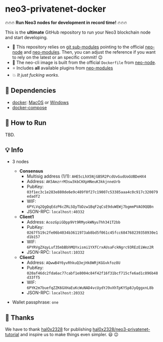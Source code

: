 # neo3-privatenet-docker

:fire::fire::fire:
**Run Neo3 nodes for development in record time!**
:fire::fire::fire:

This is the **ultimate** GitHub repository to run your Neo3 blockchain node and start developing.

* :green_heart: This repository relies on [git sub-modules](https://git-scm.com/book/en/v2/Git-Tools-Submodules) pointing to the official [neo-node](https://github.com/neo-project/neo-modules/) and [neo-modules](https://github.com/neo-project/neo-node/). Then, you can adjust the reference if you want to rely on the latest or an specific commit! :wink:
* :rocket: The neo-cli image is built from the official `Dockerfile` from [neo-node](https://github.com/neo-project/neo-node/).
* :star: Includes **all** available plugins from [neo-modules](https://github.com/neo-project/neo-modules/)
* :boom: *It just fucking works.*

## :rotating_light: Dependencies
 - [docker](https://docs.docker.com/install/): [MacOS](https://docs.docker.com/docker-for-mac/install/) or [Windows](https://docs.docker.com/docker-for-windows/install/)
 - [docker-compose](https://docs.docker.com/compose/install/)

## :running: How to Run

TBD.

## :bulb: Info

* 3 nodes
  * **Consensus**
    * Multisig address (1/1): `AHE5cLhX5NjGB5R2PcdUvGudUoGUBDeHX4`
    * Address: `AK5AmzrrM3sw3kbCHXpHNeuK3kkjnneUrb`
    * PubKey: `03f1ec3c1e283e880de6e9c489f0f27c19007c53385aaa4c0c917c320079edadf2`
    * WIF: `6PYLVq2QgQqEdzP6cZRLSQyTbDzw1BqF2qCsE9duWEWj7bgmmPVAG9QQBn`
    * JSON-RPC: `localhost:40332`
  * **Client1**
    * Address: `AcozGpiGDpp9Vt9RMyokWNyu7hh341T2bb`
    * PubKey: `0267f519c2fe06b4034b3611973ab8bd5f061c45fcc684768239358930e1d1b157`
    * WIF: `6PYRVgZXqyLuf35mbBbhMQYxismi1YXfCrxAUsaFckNgrc93REzEiWez2R`
    * JSON-RPC: `localhost:10332`
  * **Client2**
    * Address: `AQwwB4Y6yvRhkuQ3ejHk8WRjKGGvkfoz8U`
    * PubKey: `020af46dc2fda6ac77cabf1e8004c84f42f16f31bcf715cfe6ad1c896b48d33ff5`
    * WIF: `6PYK2m7buefqZZK6GXHaEuKcWuNAD4vcUydYJ9vXhTpKYSp8JyQggxnL8b`
    * JSON-RPC: `localhost:20332`

* Wallet passphrase: `one`

## :pray: Thanks

We have to thank [hal0x2328](https://github.com/hal0x2328) for publishing [hal0x2328/neo3-privatenet-tutorial](https://github.com/hal0x2328/neo3-privatenet-tutorial) and inspire us to make things even simpler. :smiley: :wink: